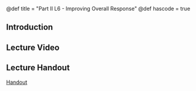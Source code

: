 @def title = "Part II L6 - Improving Overall Response"
@def hascode = true

## Introduction

## Lecture Video

## Lecture Handout
[Handout](/part_ii/ME417_-_Controls_-_Part_II_Lecture_6_Improving_Transient_and_Steady-State_Response.pdf)